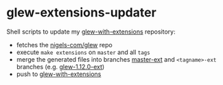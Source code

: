# glew-extensions-updater

Shell scripts to update my [glew-with-extensions](https://github.com/tamaskenez/glew-with-extensions.git) repository:

- fetches the [nigels-com/glew](https://github.com/nigels-com/glew) repo
- execute `make extensions` on `master` and all `tags`
- merge the generated files into branches [master-ext](https://github.com/tamaskenez/glew-with-extensions/tree/master-ext) and `<tagname>-ext`
  branches (e.g. [glew-1.12.0-ext](https://github.com/tamaskenez/glew-with-extensions/tree/glew-1.12.0-ext))
- push to [glew-with-extensions](https://github.com/tamaskenez/glew-with-extensions.git)

